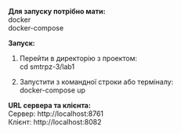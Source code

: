 **Для запуску потрібно мати:**   
docker  
docker-compose

**Запуск:**  
1) Перейти в директорію з проектом:   
cd smtrpz-3/lab1

2) Запустити з командної строки або терміналу:   
docker-compose up

**URL сервера та клієнта:**    
Сервер: http://localhost:8761  
Клієнт: http://localhost:8082
